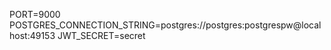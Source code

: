 PORT=9000
POSTGRES_CONNECTION_STRING=postgres://postgres:postgrespw@localhost:49153
JWT_SECRET=secret
